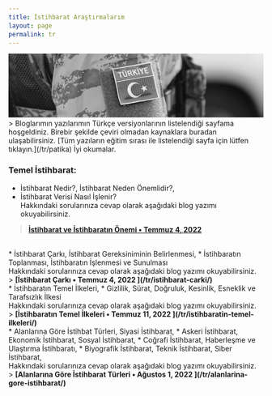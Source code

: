```yaml
---
title: İstihbarat Araştırmalarım
layout: page
permalink: tr
---
```


<img src="/images/turkish_flag.png">
> Bloglarımın yazılarımın Türkçe versiyonlarının listelendiği sayfama hoşgeldiniz. Birebir şekilde çeviri olmadan kaynaklara buradan ulaşabilirsiniz. [Tüm yazıların eğitim sırası ile listelendiği sayfa için lütfen tıklayın.](/tr/patika)  İyi okumalar.

### Temel İstihbarat:
* İstihbarat Nedir?, İstihbarat Neden Önemlidir?, 
* İstihbarat Verisi Nasıl İşlenir? <br>
Hakkındaki sorularınıza cevap olarak aşağıdaki blog yazımı okuyabilirsiniz.<br>
> <b>[İstihbarat ve İstihbaratın Önemi • Temmuz 4, 2022 ](/tr/istihbarat-ve-istihbaratin-onemi/)</b>

<br>
* İstihbarat Çarkı, İstihbarat Gereksiniminin Belirlenmesi,
* İstihbaratın Toplanması, İstihbaratın İşlenmesi ve Sunulması <br>
Hakkındaki sorularınıza cevap olarak aşağıdaki blog yazımı okuyabilirsiniz.<br>
> <b>[İstihbarat Çarkı • Temmuz 4, 2022 ](/tr/istihbarat-carki/)</b>

<br>
* İstihbaratın Temel İlkeleri,
* Gizlilik, Sürat, Doğruluk, Kesinlik, Esneklik ve Tarafsızlık İlkesi<br>
Hakkındaki sorularınıza cevap olarak aşağıdaki blog yazımı okuyabilirsiniz.<br>
> <b>[İstihbaratın Temel İlkeleri • Temmuz 11, 2022 ](/tr/istihbaratin-temel-ilkeleri/)</b>

<br>
* Alanlarına Göre İstihbat Türleri, Siyasi İstihbarat,
* Askeri İstihbarat, Ekonomik İstihbarat, Sosyal İstihbarat,
* Coğrafi İstihbarat, Haberleşme ve Ulaştırma İstihbaratı, 
* Biyografik İstihbarat, Teknik İstihbarat, Siber İstihbarat,<br>
Hakkındaki sorularınıza cevap olarak aşağıdaki blog yazımı okuyabilirsiniz.<br>
> <b>[Alanlarına Göre İstihbarat Türleri • Ağustos 1, 2022 ](/tr/alanlarina-gore-istihbarat/)</b>
